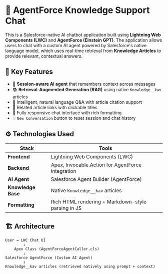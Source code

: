 # 🔎 AgentForce Knowledge Support Chat

This is a Salesforce-native AI chatbot application built using **Lightning Web Components (LWC)** and **AgentForce (Einstein GPT)**. The application allows users to chat with a custom AI agent powered by Salesforce's native language model, which uses real-time retrieval from **Knowledge Articles** to provide relevant, contextual answers.

## 🌟 Key Features

- 🔁 **Session-aware AI agent** that remembers context across messages
- 📚 **Retrieval-Augmented Generation (RAG)** using native `Knowledge__kav` articles
- 🧠 Intelligent, natural language Q&A with article citation support
- 📎 Related article links with clickable titles
- 💬 Fully responsive chat interface with rich formatting
- 💡 `New Conversation` button to reset session and chat history

## ⚙️ Technologies Used

| Stack | Tools |
|-------|-------|
| **Frontend** | Lightning Web Components (LWC) |
| **Backend** | Apex, Invocable.Action for AgentForce integration |
| **AI Agent** | Salesforce Agent Builder (AgentForce) |
| **Knowledge Base** | Native `Knowledge__kav` articles |
| **Formatting** | Rich HTML rendering + Markdown-style parsing in JS |

## 🏗️ Architecture

```plaintext
User ↔️ LWC Chat UI
        ↓
    Apex Class (AgentForceAgentCaller.cls)
        ↓
Salesforce AgentForce (Custom AI Agent)
        ↕
Knowledge__kav articles (retrieved natively using prompt + context)
